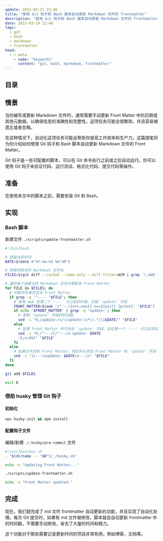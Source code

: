 ```yaml
---
update: 2023-03-21 23:48
title: "使用 Git 钩子和 Bash 脚本自动更新 Markdown 文件的 frontmatter"
description: "使用 Git 钩子和 Bash 脚本自动更新 Markdown 文件的 frontmatter"
date: 2023-03-19 12:40
tags:
  - git
  - bash
  - markdown
  - frontmatter
head:
  - - meta
    - name: "keywords"
      content: "git, bash, markdown, frontmatter"
---
```


## 目录

## 情景

当你编写或更新 Markdown 文件时，通常需要手动更新 Front Matter 中的日期或其他元数据，以确保信息的准确性和完整性。这项任务可能会很繁琐，并且容易被遗忘或者忽略。

在这种情况下，自动化这项任务可能会帮助你提高工作效率和生产力。这篇随笔将为你介绍如何使用 Git 钩子和 Bash 脚本自动更新 Markdown 文件的 Front Matter。

Git 钩子是一些可配置的脚本，可以在 Git 命令执行之前或之后自动运行。你可以使用 Git 钩子来验证代码、运行测试、格式化代码、提交代码等操作。

## 准备

在使用本文中的脚本之前，需要安装 Git 和 Bash。

## 实现

### Bash 脚本

新建文件 `./scripts/update-frontmatter.sh`

```bash
#!/bin/bash

# 获取当前时间
DATE=$(date +"%Y-%m-%d %H:%M")

# 获取待提交的 Markdown 文件名
FILES=$(git diff --cached --name-only --diff-filter=ACM | grep '\.md$')

# 遍历每个待提交的 Markdown 文件并更新其 Front Matter
for FILE in $FILES; do
  # 判断文件是否包含 Front Matter
  if grep -q '^---' "$FILE"; then
    # 使用 awk 在第二个 '---' 行之前的内容，匹配 'update' 字段
    FRONT_MATTER=$(awk '/^---/{n++;next} n==2{exit} {print}' "$FILE")
    if echo "$FRONT_MATTER" | grep -q 'update:'; then
      # 更新 'update' 字段的时间戳
      sed -i "0,/update:/s/\(update:\s*\).*/\1$DATE/" "$FILE"
    else
      # 如果 Front Matter 中不存在 'update' 字段，则在第一个 '---' 行之后添加
      sed -i "0,/^---/{/^---/a update: $DATE
      :b;n;bb}" "$FILE"
    fi
  else
    # 如果文件没有 Front Matter，则在开头添加 Front Matter 和 'update' 字段
    sed -i "1i---\nupdate: $DATE\n---\n" "$FILE"
  fi
done

git add $FILES

exit 0
```

### 借助 husky 管理 Git 钩子

#### 初始化

```bash
npx husky-init && npm install
```

#### 配置钩子文件

编辑/新建 `./.husky/pre-commit` 文件

```bash
#!/usr/bin/env sh
. "$(dirname -- "$0")/_/husky.sh"

echo -e "Updating Front Matter..."

./scripts/update-frontmatter.sh

echo -e "Front Matter updated."
```

## 完成

现在，我们就完成了 md 文件 frontmatter 自动更新的功能，并且实现了自动化处理。每次 Git 提交时，如果有 md 文件被修改，脚本就会自动更新 frontmatter 中的时间戳，不需要手动修改，省去了大量的时间和精力。

这个功能对于那些需要记录更新时间的项目非常有用，例如博客、文档等。
